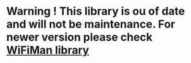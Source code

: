 # Warning ! This library is ou of date and will not be maintenance. For newer version please check <a href="https://github.com/ChipTechno/WiFiMan">WiFiMan library</a> 